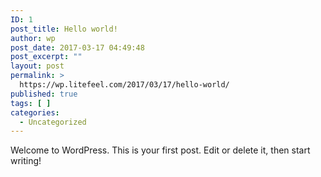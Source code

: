```yaml
---
ID: 1
post_title: Hello world!
author: wp
post_date: 2017-03-17 04:49:48
post_excerpt: ""
layout: post
permalink: >
  https://wp.litefeel.com/2017/03/17/hello-world/
published: true
tags: [ ]
categories:
  - Uncategorized
---
```

Welcome to WordPress. This is your first post. Edit or delete it, then start writing!